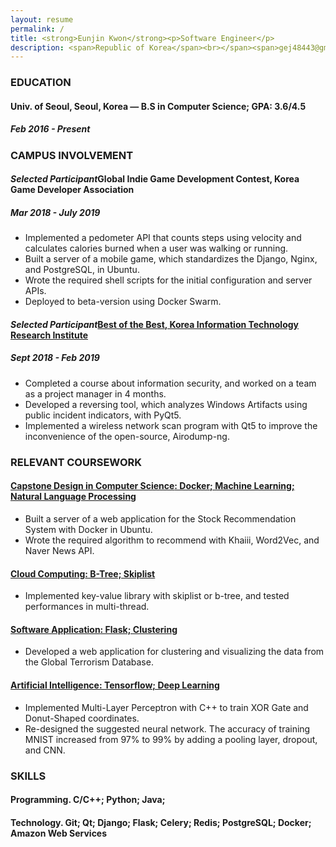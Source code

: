 ```yaml
---
layout: resume
permalink: /
title: <strong>Eunjin Kwon</strong><p>Software Engineer</p>
description: <span>Republic of Korea</span><br></span><span>gej48443@gmail.com</span><br><a href="https://github.com/ke2ek" style="color:black;">https://github.com/ke2ek</a>
---
```


### EDUCATION

#### **Univ. of Seoul**, Seoul, Korea — B.S in Computer Science; GPA: 3.6/4.5

<!-- 나중에 졸업년도,월(풀네임)만 적을 것 -->
##### Feb 2016 - Present

<!-- 대외 활동, PROJECTS 는 자신이 주도한 프로젝트를 의미 -->
### CAMPUS INVOLVEMENT

#### _Selected Participant_**Global Indie Game Development Contest**, Korea Game Developer Association

##### Mar 2018 - July 2019

- Implemented a pedometer API that counts steps using velocity and calculates calories burned when a user was walking or running.
- Built a server of a mobile game, which standardizes the Django, Nginx, and PostgreSQL, in Ubuntu.
- Wrote the required shell scripts for the initial configuration and server APIs.
- Deployed to beta-version using Docker Swarm.

#### _Selected Participant_[**Best of the Best**, Korea Information Technology Research Institute](https://github.com/ke2ek/BoB-7th)

##### Sept 2018 - Feb 2019

- Completed a course about information security, and worked on a team as a project manager in 4 months.
- Developed a reversing tool, which analyzes Windows Artifacts using public incident indicators, with PyQt5.
- Implemented a wireless network scan program with Qt5 to improve the inconvenience of the open-source, Airodump-ng.

### RELEVANT COURSEWORK

#### [**Capstone Design in Computer Science**: Docker; Machine Learning; Natural Language Processing](https://github.com/ke2ek/CourseProjects/tree/master/2020-1st-Term-Capstone)

- Built a server of a web application for the Stock Recommendation System with Docker in Ubuntu.
- Wrote the required algorithm to recommend with Khaiii, Word2Vec, and Naver News API.

#### [**Cloud Computing**: B-Tree; Skiplist](https://github.com/ke2ek/CourseProjects/tree/master/2020-1st-Term-CloudComputing)

- Implemented key-value library with skiplist or b-tree, and tested performances in multi-thread.

#### [**Software Application**: Flask; Clustering](https://github.com/ke2ek/CourseProjects/tree/master/2019-2nd-Term-EngineForGTD)

- Developed a web application for clustering and visualizing the data from the Global Terrorism Database.

#### [**Artificial Intelligence**: Tensorflow; Deep Learning](https://github.com/ke2ek/CourseProjects/tree/master/2019-2nd-Term-basicAI)

- Implemented Multi-Layer Perceptron with C++ to train XOR Gate and Donut-Shaped coordinates.
- Re-designed the suggested neural network. The accuracy of training MNIST increased from 97% to 99% by adding a pooling layer, dropout, and CNN.

<!-- ### AWARDS

#### **Big Data Linkage Contest**, Univ. of Seoul — _3rd Prize_

##### Oct 2019 - Nov 2019

- Developed a program that visualizes the result of analysis using python with pyqt5. -->

### SKILLS

#### **Programming.** C/C++; Python; Java;

#### **Technology.** Git; Qt; Django; Flask; Celery; Redis; PostgreSQL; Docker; Amazon Web Services

<!-- - C++: Intermediate
- Python: Intermediate
- Java: Intermediate
- Docker: Experience in  Swarm. Intermediate
- AWS: Experience in  EC2, Route 53. Intermediate -->
